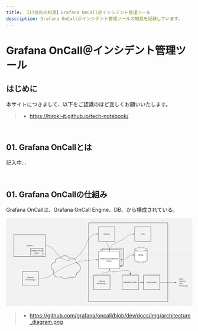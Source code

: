 ```yaml
---
title: 【IT技術の知見】Grafana OnCall＠インシデント管理ツール
description: Grafana OnCall＠インシデント管理ツールの知見を記録しています。
---
```


# Grafana OnCall＠インシデント管理ツール

## はじめに

本サイトにつきまして、以下をご認識のほど宜しくお願いいたします。

> - https://hiroki-it.github.io/tech-notebook/

<br>

## 01. Grafana OnCallとは

記入中...

<br>

## 01. Grafana OnCallの仕組み

Grafana OnCallは、Grafana OnCall Engine、DB、から構成されている。

![grafana-oncall_architecture](https://raw.githubusercontent.com/hiroki-it/tech-notebook-images/master/images/grafana-oncall_architecture.png)

> - https://github.com/grafana/oncall/blob/dev/docs/img/architecture_diagram.png

<br>
